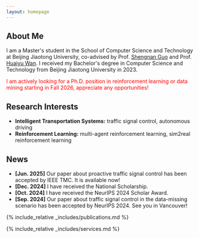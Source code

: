 ```yaml
---
layout: homepage
---
```


## About Me

I am a Master's student in the School of Computer Science and Technology at Beijing Jiaotong University, co-advised by Prof. [Shengnan Guo](https://faculty.bjtu.edu.cn/9685/) and Prof. [Huaiyu Wan](https://faculty.bjtu.edu.cn/8793/). I received my Bachelor's degree in Computer Science and Technology from Beijing Jiaotong University in 2023.

<font color="red">I am actively looking for a Ph.D. position in reinforcement learning or data mining starting in Fall 2026, appreciate any opportunities!</font>

## Research Interests

- **Intelligent Transportation Systems:** traffic signal control, autonomous driving
- **Reinforcement Learning:** multi-agent reinforcement learning, sim2real reinforcement learning

## News

- **[Jun. 2025]** Our paper about proactive traffic signal control has been accepted by IEEE TMC. It is available now!
- **[Dec. 2024]** I have received the National Scholarship.
- **[Oct. 2024]** I have received the NeurIPS 2024 Scholar Award.
- **[Sep. 2024]** Our paper about traffic signal control in the data-missing scenario has been accepted by NeurIPS 2024. See you in Vancouver!

{% include_relative _includes/publications.md %}

{% include_relative _includes/services.md %}

